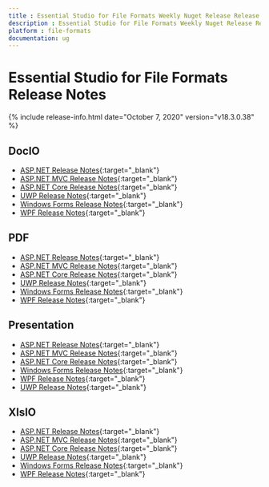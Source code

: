 ```yaml
---
title : Essential Studio for File Formats Weekly Nuget Release Release Notes  
description : Essential Studio for File Formats Weekly Nuget Release Release Notes  
platform : file-formats
documentation: ug
---
```


# Essential Studio for File Formats  Release Notes  

{% include release-info.html date="October 7, 2020" version="v18.3.0.38" %} 

## DocIO

* [ASP.NET Release Notes](/aspnet/release-notes/v18.3.0.38#docio){:target="_blank"}
* [ASP.NET MVC Release Notes](/aspnetmvc/release-notes/v18.3.0.38#docio){:target="_blank"}
* [ASP.NET Core Release Notes](/aspnet-core/release-notes/v18.3.0.38#docio){:target="_blank"}
* [UWP Release Notes](/uwp/release-notes/v18.3.0.38#docio){:target="_blank"}
* [Windows Forms Release Notes](/windowsforms/release-notes/v18.3.0.38#docio){:target="_blank"}
* [WPF Release Notes](/wpf/release-notes/v18.3.0.38#docio){:target="_blank"}


## PDF

* [ASP.NET Release Notes](/aspnet/release-notes/v18.3.0.38#pdf){:target="_blank"}
* [ASP.NET MVC Release Notes](/aspnetmvc/release-notes/v18.3.0.38#pdf){:target="_blank"}
* [ASP.NET Core Release Notes](/aspnet-core/release-notes/v18.3.0.38#pdf){:target="_blank"}
* [UWP Release Notes](/uwp/release-notes/v18.3.0.38#pdf){:target="_blank"}
* [Windows Forms Release Notes](/windowsforms/release-notes/v18.3.0.38#pdf){:target="_blank"}
* [WPF Release Notes](/wpf/release-notes/v18.3.0.38#pdf){:target="_blank"}


## Presentation

* [ASP.NET Release Notes](/aspnet/release-notes/v18.3.0.38#presentation){:target="_blank"}
* [ASP.NET MVC Release Notes](/aspnetmvc/release-notes/v18.3.0.38#presentation){:target="_blank"}
* [ASP.NET Core Release Notes](/aspnet-core/release-notes/v18.3.0.38#presentation){:target="_blank"}
* [Windows Forms Release Notes](/windowsforms/release-notes/v18.3.0.38#presentation){:target="_blank"}
* [WPF Release Notes](/wpf/release-notes/v18.3.0.38#presentation){:target="_blank"}
* [UWP Release Notes](/uwp/release-notes/v18.3.0.38#presentation){:target="_blank"}


## XlsIO

* [ASP.NET Release Notes](/aspnet/release-notes/v18.3.0.38#xlsio){:target="_blank"}
* [ASP.NET MVC Release Notes](/aspnetmvc/release-notes/v18.3.0.38#xlsio){:target="_blank"}
* [ASP.NET Core Release Notes](/aspnet-core/release-notes/v18.3.0.38#xlsio){:target="_blank"}
* [UWP Release Notes](/uwp/release-notes/v18.3.0.38#xlsio){:target="_blank"}
* [Windows Forms Release Notes](/windowsforms/release-notes/v18.3.0.38#xlsio){:target="_blank"}
* [WPF Release Notes](/wpf/release-notes/v18.3.0.38#xlsio){:target="_blank"}